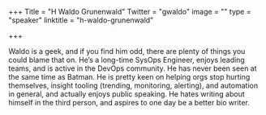 +++
Title = "H Waldo Grunenwald"
Twitter = "gwaldo"
image = ""
type = "speaker"
linktitle = "h-waldo-grunenwald"

+++

Waldo is a geek, and if you find him odd, there are plenty of things you could blame that on. He’s a long-time SysOps Engineer, enjoys leading teams, and is active in the DevOps community. He has never been seen at the same time as Batman. He is pretty keen on helping orgs stop hurting themselves, insight tooling (trending, monitoring, alerting), and automation in general, and actually enjoys public speaking. He hates writing about himself in the third person, and aspires to one day be a better bio writer.
